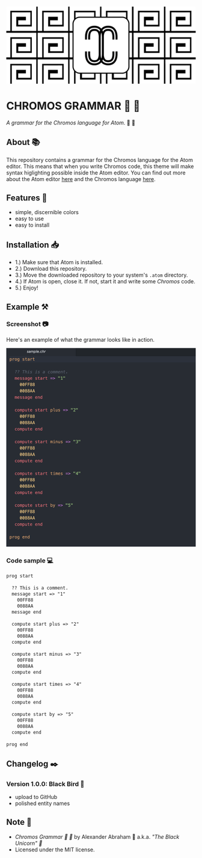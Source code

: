 <p align="center">
 <img src="assets/banner.png"/>
</p>

# CHROMOS GRAMMAR :rainbow: :scroll:

*A grammar for the Chromos language for Atom.* :rainbow: :scroll:

## About :books:

This repository contains a grammar for the Chromos language for the Atom editor. This means that when you write Chromos code, this theme will make syntax higlighting possible inside the Atom editor. You can find out more about the Atom editor [here](https://atom.io) and the Chromos language [here](https://github.com/iamtheblackunicorn/Chromos).

## Features :test_tube:

- simple, discernible colors
- easy to use
- easy to install

## Installation :inbox_tray:

- 1.) Make sure that Atom is installed.
- 2.) Download this repository.
- 3.) Move the downloaded repository to your system's `.atom` directory.
- 4.) If Atom is open, close it. If not, start it and write some *Chromos* code.
- 5.) Enjoy!

## Example :hammer_and_pick:

### Screenshot :camera:

Here's an example of what the grammar looks like in action.

<p align="center">
 <img src="assets/sample.png"/>
</p>

### Code sample :computer:

```text
prog start

  ?? This is a comment.
  message start => "1"
    00FF88
    0088AA
  message end

  compute start plus => "2"
    00FF88
    0088AA
  compute end

  compute start minus => "3"
    00FF88
    0088AA
  compute end

  compute start times => "4"
    00FF88
    0088AA
  compute end

  compute start by => "5"
    00FF88
    0088AA
  compute end

prog end
```

## Changelog :black_nib:

### Version 1.0.0: Black Bird :eagle:

- upload to GitHub
- polished entity names

## Note :scroll:

- *Chromos Grammar :rainbow: :scroll:* by Alexander Abraham :black_heart: a.k.a. *"The Black Unicorn" :unicorn:*
- Licensed under the MIT license.
